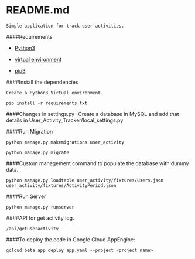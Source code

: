 # README.md
    Simple application for track user activities.
 
 
 ####Requirements

   - [Python3](https://phoenixnap.com/kb/how-to-install-python-3-ubuntu)
    
   - [virtual environment](https://linuxize.com/post/how-to-create-python-virtual-environments-on-ubuntu-18-04/)
    
   - [pip3](https://linuxize.com/post/how-to-install-pip-on-ubuntu-18.04/)



 ####Install the dependencies
 
    Create a Python3 Virtual environment.
    
    pip install -r requirements.txt 
 
 ####Changes in settings.py
    -Create a database in MySQL and add that details in User_Activity_Tracker/local_settings.py 
 
 ####Run Migration
 
    
    python manage.py makemigrations user_activity

    python manage.py migrate
 
 ####Custom management command to populate the database with dummy data.
    
    python manage.py loadtable user_activity/fixtures/Users.json user_activity/fixtures/ActivityPeriod.json
 
 ####Run Server  
    
    python manage.py runserver
 
 
 ####API for get activity log.
 
    /api/getuseractivity
 
 ####To deploy the code in Google Cloud AppEngine:

    gcloud beta app deploy app.yaml --project <project_name>